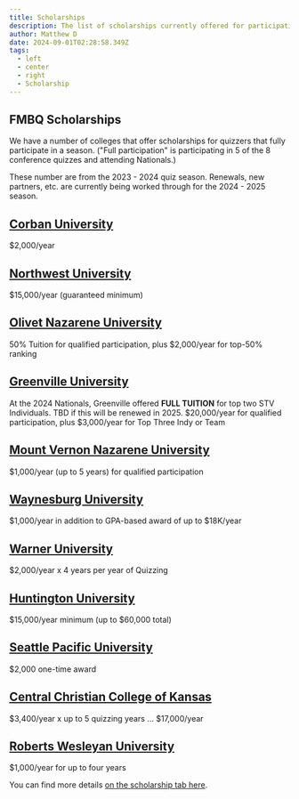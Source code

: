 ```yaml
---
title: Scholarships
description: The list of scholarships currently offered for participation
author: Matthew D
date: 2024-09-01T02:28:58.349Z
tags:
  - left
  - center
  - right
  - Scholarship
---
```


## FMBQ Scholarships

We have a number of colleges that offer scholarships for quizzers that fully participate in a season. ("Full participation" is participating in 5 of the 8 conference quizzes and attending Nationals.)

These number are from the 2023 - 2024 quiz season. Renewals, new partners, etc. are currently being worked through for the 2024 - 2025 season.

## [Corban University](https://www.corban.edu/)
$2,000/year

## [Northwest University](https://www.northwestu.edu/)
$15,000/year (guaranteed minimum)

## [Olivet Nazarene University](https://www.olivet.edu/)
50% Tuition for qualified participation, plus
$2,000/year for top-50% ranking

## [Greenville University](https://greenville.edu)
At the 2024 Nationals, Greenville offered **FULL TUITION** for top two STV Individuals. TBD if this will be renewed in 2025.
$20,000/year for qualified participation, plus
$3,000/year for Top Three Indy or Team

## [Mount Vernon Nazarene University](https://mvnu.edu/)
$1,000/year (up to 5 years) for qualified participation

## [Waynesburg University](https://www.waynesburg.edu/)
$1,000/year in addition to GPA-based award of up to $18K/year

## [Warner University](https://warner.edu/)
$2,000/year x 4 years per year of Quizzing

## [Huntington University](https://huntington.edu)
$15,000/year minimum (up to $60,000 total)

## [Seattle Pacific University](https://spu.edu/)
$2,000 one-time award

## [Central Christian College of Kansas](https://www.centralchristian.edu/)
$3,400/year x up to 5 quizzing years ... $17,000/year

## [Roberts Wesleyan University](https://roberts.edu)
$1,000/year for up to four years

You can find more details [on the scholarship tab here](https://ezcard.com/fmbq620).
